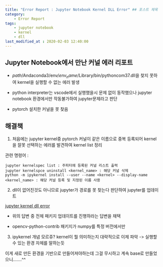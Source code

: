 ```yaml
---
title: "Error Report : Jupyter Notebook Kernel DLL Error" ## 포스트 제목
category:
    - Error Report
tags:
    - jupyter notebook
    - kernel
    - dll
last_modified_at : 2020-02-03 12:40:00
---
```


## Jupyter Notebook에서 만난 커널 에러 리포트

- $path$/Andaconda3/env/$env_name$/Library/bin/pythoncom37.dll을 찾지 못하여 kernel을 실행할 수 없는 에러 발생

- python interpreter는 vscode에서 실행했을시 문제 없이 동작했으나 jupyter notebook 환경에서만 작동불가하여 jupyter문제라고 판단

- pytorch 설치한 커널을 못 찾음


## 해결책

1. 처음에는 jupyter kernel중 pytorch 커널이 같은 이름으로 중복 등록되어 kernel을 잘못 선택하는 에러를 발견하여 kernel list 정리

관련 명령어 :

```
jupyter kernelspec list : 주피터에 등록된 커널 리스트 출력
jupyter kernelspce uninstall <kernel_name> : 해당 커널 삭제
python -m ipykernel install --user --name <kernel> --display-name <kernel_name> : 해당 커널 등록 및 지정된 이름 사용
```

2. dll이 없어진것도 아니므로 jupyter가 경로를 못 찾는다 판단하여 jupyter를 업데이트 

[jupyter kernel dll error](https://stackoverflow.com/questions/46353215/import-error-dll-load-failed-in-jupyter-notebook-but-working-in-py-file)

- 위의 답변 중 전체 패키지 업데이트를 진행하라는 답변을 채택

- opencv-python-contrib 패키지가 numpy를 특정 버전에서만 


3. ipykernel 개념 모르쥬? kernel이 뭘 의미하는지 대략적으로 이제 파악 -> 실행할 수 있는 환경 자체를 말하는듯

이게 새로 만든 환경을 기반으로 만들어져야하는데 그걸 무시하고 계속 base로 만들었으니.......^^

